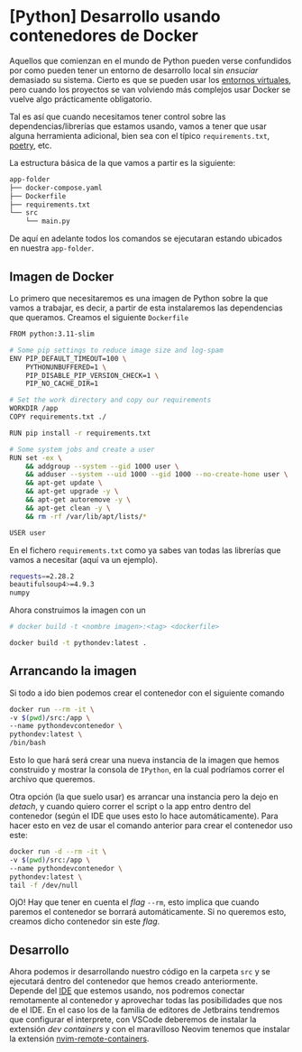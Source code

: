 # [Python] Desarrollo usando contenedores de Docker



Aquellos que comienzan en el mundo de Python pueden verse confundidos por como pueden tener un entorno de desarrollo local sin *ensuciar* demasiado su sistema. Cierto es que se pueden usar los [entornos virtuales](https://pablomopa.com/2021/04/python-crear-entornos-virtuales-en-python-3/), pero cuando los proyectos se van volviendo más complejos usar Docker se vuelve algo prácticamente obligatorio.

Tal es así que cuando necesitamos tener control sobre las dependencias/librerías que estamos usando, vamos a tener que usar alguna herramienta adicional, bien sea con el típico `requirements.txt`, [poetry](https://python-poetry.org/), etc.

La estructura básica de la que vamos a partir es la siguiente:
```bash
app-folder
├── docker-compose.yaml
├── Dockerfile
├── requirements.txt
└── src
    └── main.py
```

De aquí en adelante todos los comandos se ejecutaran estando ubicados en nuestra `app-folder`.

## Imagen de Docker

Lo primero que necesitaremos es una imagen de Python sobre la que vamos a trabajar, es decir, a partir de esta instalaremos las dependencias que queramos. Creamos el siguiente `Dockerfile`

```bash
FROM python:3.11-slim

# Some pip settings to reduce image size and log-spam
ENV PIP_DEFAULT_TIMEOUT=100 \
    PYTHONUNBUFFERED=1 \
    PIP_DISABLE_PIP_VERSION_CHECK=1 \
    PIP_NO_CACHE_DIR=1 

# Set the work directory and copy our requirements
WORKDIR /app
COPY requirements.txt ./

RUN pip install -r requirements.txt

# Some system jobs and create a user
RUN set -ex \
    && addgroup --system --gid 1000 user \
    && adduser --system --uid 1000 --gid 1000 --no-create-home user \
    && apt-get update \
    && apt-get upgrade -y \
    && apt-get autoremove -y \
    && apt-get clean -y \
    && rm -rf /var/lib/apt/lists/*

USER user
```

En el fichero `requirements.txt` como ya sabes van todas las librerías que vamos a necesitar (aquí va un ejemplo).

```bash
requests==2.28.2
beautifulsoup4>=4.9.3
numpy
```

Ahora construimos la imagen con un

```bash
# docker build -t <nombre imagen>:<tag> <dockerfile>

docker build -t pythondev:latest .
```

## Arrancando la imagen

Si todo a ido bien podemos crear el contenedor con el siguiente comando

```bash
docker run --rm -it \
-v $(pwd)/src:/app \
--name pythondevcontenedor \
pythondev:latest \
/bin/bash
```

Esto lo que hará será crear una nueva instancia de la imagen que hemos construido y mostrar la consola de `IPython`, en la cual podríamos correr el archivo que queremos. 

Otra opción (la que suelo usar) es arrancar una instancia pero la dejo en *detach*, y cuando quiero correr el script o la app entro dentro del contenedor (según el IDE que uses esto lo hace automáticamente). Para hacer esto en vez de usar el comando anterior para crear el contenedor uso este:

```bash
docker run -d --rm -it \
-v $(pwd)/src:/app \
--name pythondevcontenedor \
pythondev:latest \
tail -f /dev/null
```

OjO! Hay que tener en cuenta el *flag* `--rm`, esto implica que cuando paremos el contenedor se borrará automáticamente. Si no queremos esto, creamos dicho contenedor sin este *flag*.

## Desarrollo

Ahora podemos ir desarrollando nuestro código en la carpeta `src` y se ejecutará dentro del contenedor que hemos creado anteriormente. Depende del [IDE](https://es.wikipedia.org/wiki/Entorno_de_desarrollo_integrado) que estemos usando, nos podremos conectar remotamente al contenedor y aprovechar todas las posibilidades que nos de el IDE. En el caso los de la familia de editores de Jetbrains tendremos que configurar el interprete, con VSCode deberemos de instalar la extensión *dev containers* y con el maravilloso Neovim tenemos que instalar la extensión [nvim-remote-containers](https://github.com/jamestthompson3/nvim-remote-containers).


